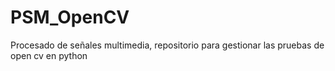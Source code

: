 # PSM_OpenCV
Procesado de señales multimedia, repositorio para gestionar las pruebas de open cv en python
